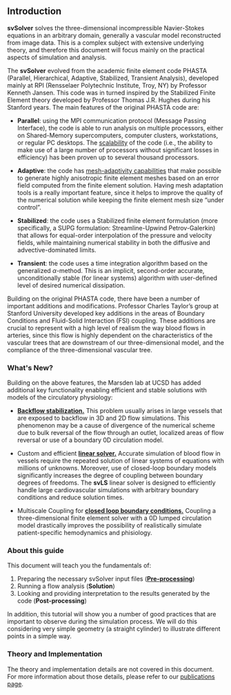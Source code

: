 
## Introduction

**svSolver** solves the three-dimensional incompressible Navier-Stokes equations in an arbitrary domain, generally a vascular model reconstructed from image data. This is a complex subject with extensive underlying theory, and therefore this document will focus mainly on the practical aspects of simulation and analysis.

The **svSolver** evolved from the academic finite element code PHASTA (Parallel, Hierarchical, Adaptive, Stabilized, Transient Analysis), developed mainly at RPI (Rensselaer Polytechnic Institute, Troy, NY) by Professor Kenneth Jansen. This code was in turned inspired by the Stabilized Finite Element theory developed by Professor Thomas J.R. Hughes during his Stanford years. The main features of the original PHASTA code are: 

- **Parallel**: using the MPI communication protocol (Message Passing Interface), the code is able to run analysis on multiple processors, either on Shared-Memory supercomputers, computer clusters, workstations, or regular PC desktops. The [scalability](docsRefs.html#refSec1) of the code (i.e., the ability to make use of a large number of processors without significant losses in efficiency) has been proven up to several thousand processors.

- **Adaptive**: the code has [mesh-adaptivity capabilities](docsRefs.html#refSec4) that make possible to generate highly anisotropic finite element meshes based on an error field computed from the finite element solution. Having mesh adaptation tools is a really important feature, since it helps to improve the quality of the numerical solution while keeping the finite element mesh size “under control”.

- **Stabilized**: the code uses a Stabilized finite element formulation (more  specifically, a SUPG formulation: Streamline-Upwind Petrov-Galerkin) that allows for equal-order interpolation of the pressure and velocity fields, while maintaining numerical stability in both the diffusive and advective-dominated limits.

- **Transient**: the code uses a time integration algorithm based on the generalized $\alpha$-method. This is an implicit, second-order accurate, unconditionally stable (for linear systems) algorithm with user-defined level of desired numerical dissipation. 

Building on the original PHASTA code, there have been a number of important additions and modifications. Professor Charles Taylor’s group at Stanford University developed key additions in the areas of Boundary Conditions and Fluid-Solid Interaction (FSI) coupling. These additions are crucial to represent with a high level of realism the way blood flows in arteries, since this flow is highly dependent on the characteristics of the vascular trees that are downstream of our three-dimensional model, and the compliance of the three-dimensional vascular tree.

### What's New?
Building on the above features, the Marsden lab at UCSD has added additional key functionality enabling efficient and stable solutions with models of the circulatory physiology:

- [**Backflow stabilization.**](docsRefs.html#refSec2) This problem usually arises in large vessels that are exposed to backflow in 3D and 2D flow simulations. This phenomenon may be a cause of divergence of the numerical scheme due to bulk reversal of the flow through an outlet, localized areas of flow reversal or use of a boundary 0D circulation model. 

- Custom and efficient [**linear solver.**](docsRefs.html#refSec3) Accurate simulation of blood flow in vessels require the repeated solution of linear systems of equations with millions of unknowns. Moreover, use of closed-loop boundary models significantly increases the degree of coupling between boundary degrees of freedoms. The **svLS** linear solver is designed to efficiently handle large cardiovascular simulations with arbitrary boundary conditions and reduce solution times. 

- Multiscale Coupling for [**closed loop boundary conditions.**](docsRefs.html#refSec2)  Coupling a three-dimensional finite element solver with a 0D lumped circulation model drastically improves the possibility of realistically simulate patient-specific hemodynamics and phisiology.

### About this guide

This document will teach you the fundamentals of:

1. Preparing the necessary svSolver input files ([**Pre-processing**](docsPresolver.html))
2. Running a flow analysis (**Solution**)
3. Looking and providing interpretation to the results generated by the code (**Post-processing**)

In addition, this tutorial will show you a number of good practices that are important to observe during the simulation process. We will do this considering very simple geometry (a straight cylinder) to illustrate different points in a simple way.

### Theory and Implementation

The theory and implementation details are not covered in this document. For more information about those details, please refer to our [publications page](docsRefs.html).
